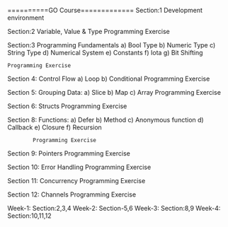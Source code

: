 ==========GO Course=============
Section:1 
		Development environment

Section:2
		Variable, Value & Type
		Programming Exercise

Section:3
		Programming Fundamentals
			a) Bool Type
			b) Numeric Type
			c) String Type
			d) Numerical System
			e) Constants
			f) Iota
			g) Bit Shifting
	
	Programming Exercise
	
Section 4:
		Control Flow
			a) Loop
			b) Conditional
	Programming Exercise

Section 5:
		Grouping Data:
			a) Slice
			b)	Map
			c) Array
		Programming Exercise

Section 6:
		Structs
		Programming Exercise

Section 8:
		Functions:
			a) Defer
			b) Method
			c) Anonymous function
			d) Callback
			e) Closure
			f) Recursion
			
			Programming Exercise
			
Section 9:
		Pointers
		Programming Exercise

Section 10:
		Error Handling
		Programming Exercise
		
Section 11:
		Concurrency
		Programming Exercise

Section 12:
		Channels
		Programming Exercise
	
	

Week-1:
	Section:2,3,4
Week-2:
	Section-5,6
Week-3:
	Section:8,9
Week-4:
	Section:10,11,12